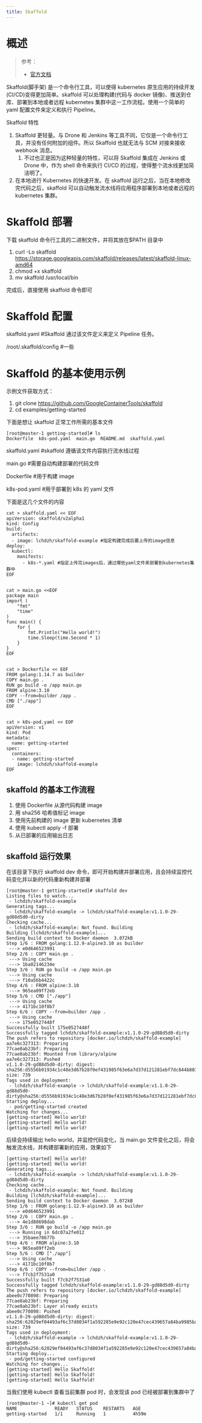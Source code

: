 ```yaml
---
title: Skaffold
---
```


# 概述

> 参考：
> - [官方文档](https://skaffold.dev/docs/)

Skaffold(脚手架) 是一个命令行工具，可以使得 kubernetes 原生应用的持续开发(CI/CD)变得更加简单。skaffold 可以处理构建(代码与 docker 镜像)、推送到仓库、部署到本地或者远程 kubernetes 集群中这一工作流程。使用一个简单的 yaml 配置文件来定义和执行 Pipeline。

Skaffold 特性

1. Skaffold 更轻量。与 Drone 和 Jenkins 等工具不同，它仅是一个命令行工具，并没有任何附加的组件。所以 Skaffold 也就无法与 SCM 对接来接收 webhook 消息。
   1. 不过也正是因为这种轻量的特性，可以将 Skaffold 集成在 Jenkins 或 Drone 中，作为 shell 命令来执行 CI/CD 的过程，使得整个流水线更加简洁明了。
2. 在本地进行 Kubernetes 的快速开发。在 skaffold 运行之后，当在本地修改完代码之后，skaffold 可以自动触发流水线将应用程序部署到本地或者远程的 kubernetes 集群。

# Skaffold 部署

下载 skaffold 命令行工具的二进制文件，并将其放在$PATH 目录中

1. curl -Lo skaffold https://storage.googleapis.com/skaffold/releases/latest/skaffold-linux-amd64
2. chmod +x skaffold
3. mv skaffold /usr/local/bin

完成后，直接使用 skaffold 命令即可

# Skaffold 配置

skaffold.yaml #Skaffold 通过该文件定义来定义 Pipeline 任务。

/root/.skaffold/config #一些

# Skaffold 的基本使用示例

示例文件获取方式：

1. git clone <https://github.com/GoogleContainerTools/skaffold>
2. cd examples/getting-started

下面是想让 skaffold 正常工作所需的基本文件

    [root@master-1 getting-started]# ls
    Dockerfile  k8s-pod.yaml  main.go  README.md  skaffold.yaml

skaffold.yaml #skaffold 遵循该文件内容执行流水线过程

main.go #需要自动构建部署的代码文件

Dockerfile #用于构建 image

k8s-pod.yaml #用于部署到 k8s 的 yaml 文件

下面是这几个文件的内容

    cat > skaffold.yaml << EOF
    apiVersion: skaffold/v2alpha1
    kind: Config
    build:
      artifacts:
      - image: lchdzh/skaffold-example #指定构建完成后要上传的image信息
    deploy:
      kubectl:
        manifests:
          - k8s-*.yaml #指定上传完images后，通过哪些yaml文件来部署到kubernetes集群中
    EOF


    cat > main.go <<EOF
    package main
    import (
    	"fmt"
    	"time"
    )
    func main() {
    	for {
    		fmt.Println("Hello world!")
    		time.Sleep(time.Second * 1)
    	}
    }
    EOF


    cat > Dockerfile << EOF
    FROM golang:1.14.7 as builder
    COPY main.go .
    RUN go build -o /app main.go
    FROM alpine:3.10
    COPY --from=builder /app .
    CMD ["./app"]
    EOF


    cat > k8s-pod.yaml << EOF
    apiVersion: v1
    kind: Pod
    metadata:
      name: getting-started
    spec:
      containers:
      - name: getting-started
        image: lchdzh/skaffold-example
    EOF

## skaffold 的基本工作流程

1. 使用 Dockerfile 从源代码构建 image
2. 用 sha256 哈希值标记 image
3. 使用先前构建的 image 更新 kubernetes 清单
4. 使用 kubectl apply -f 部署
5. 从已部署的应用输出日志

## skaffold 运行效果

在该目录下执行 skaffold dev 命令，即可开始构建并部署应用，且会持续监控代码变化并以新的代码重新构建并部署

    [root@master-1 getting-started]# skaffold dev
    Listing files to watch...
     - lchdzh/skaffold-example
    Generating tags...
     - lchdzh/skaffold-example -> lchdzh/skaffold-example:v1.1.0-29-gd88d5d0-dirty
    Checking cache...
     - lchdzh/skaffold-example: Not found. Building
    Building [lchdzh/skaffold-example]...
    Sending build context to Docker daemon  3.072kB
    Step 1/6 : FROM golang:1.12.9-alpine3.10 as builder
     ---> e0d646523991
    Step 2/6 : COPY main.go .
     ---> Using cache
     ---> 1ba02146234e
    Step 3/6 : RUN go build -o /app main.go
     ---> Using cache
     ---> f10a56b4422c
    Step 4/6 : FROM alpine:3.10
     ---> 965ea09ff2eb
    Step 5/6 : CMD ["./app"]
     ---> Using cache
     ---> 4171bc10f8b7
    Step 6/6 : COPY --from=builder /app .
     ---> Using cache
     ---> 175e0527448f
    Successfully built 175e0527448f
    Successfully tagged lchdzh/skaffold-example:v1.1.0-29-gd88d5d0-dirty
    The push refers to repository [docker.io/lchdzh/skaffold-example]
    aa7e6c327313: Preparing
    77cae8ab23bf: Preparing
    77cae8ab23bf: Mounted from library/alpine
    aa7e6c327313: Pushed
    v1.1.0-29-gd88d5d0-dirty: digest: sha256:d5556b91934c1c48e3d67b28f0ef431985f63e6a7d37d121281ebf7dc844b803 size: 739
    Tags used in deployment:
     - lchdzh/skaffold-example -> lchdzh/skaffold-example:v1.1.0-29-gd88d5d0-dirty@sha256:d5556b91934c1c48e3d67b28f0ef431985f63e6a7d37d121281ebf7dc844b803
    Starting deploy...
     - pod/getting-started created
    Watching for changes...
    [getting-started] Hello world!
    [getting-started] Hello world!
    [getting-started] Hello world!

后续会持续输出 hello world，并监控代码变化，当 main.go 文件变化之后，将会触发流水线，并构建部署新的应用，效果如下

    [getting-started] Hello world!
    [getting-started] Hello world!
    Generating tags...
     - lchdzh/skaffold-example -> lchdzh/skaffold-example:v1.1.0-29-gd88d5d0-dirty
    Checking cache...
     - lchdzh/skaffold-example: Not found. Building
    Building [lchdzh/skaffold-example]...
    Sending build context to Docker daemon  3.072kB
    Step 1/6 : FROM golang:1.12.9-alpine3.10 as builder
     ---> e0d646523991
    Step 2/6 : COPY main.go .
     ---> 4e1d88698dab
    Step 3/6 : RUN go build -o /app main.go
     ---> Running in 6dc07a2fe012
     ---> 35baee78677b
    Step 4/6 : FROM alpine:3.10
     ---> 965ea09ff2eb
    Step 5/6 : CMD ["./app"]
     ---> Using cache
     ---> 4171bc10f8b7
    Step 6/6 : COPY --from=builder /app .
     ---> f7cb2f7531a0
    Successfully built f7cb2f7531a0
    Successfully tagged lchdzh/skaffold-example:v1.1.0-29-gd88d5d0-dirty
    The push refers to repository [docker.io/lchdzh/skaffold-example]
    abee0c770898: Preparing
    77cae8ab23bf: Preparing
    77cae8ab23bf: Layer already exists
    abee0c770898: Pushed
    v1.1.0-29-gd88d5d0-dirty: digest: sha256:62029ef04493af6c37d8034f1a592285e9e92c120e47cec439657a84ba9985ba size: 739
    Tags used in deployment:
     - lchdzh/skaffold-example -> lchdzh/skaffold-example:v1.1.0-29-gd88d5d0-dirty@sha256:62029ef04493af6c37d8034f1a592285e9e92c120e47cec439657a84ba9985ba
    Starting deploy...
     - pod/getting-started configured
    Watching for changes...
    [getting-started] Hello Skaffold!
    [getting-started] Hello Skaffold!
    [getting-started] Hello Skaffold!

当我们使用 kubectl 查看当前集群 pod 时，会发现该 pod 已经被部署到集群中了

    [root@master-1 ~]# kubectl get pod
    NAME              READY   STATUS    RESTARTS   AGE
    getting-started   1/1     Running   1          4h59m
